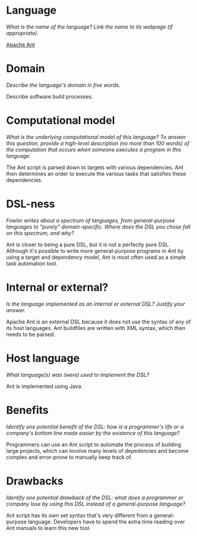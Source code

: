 # Language
_What is the name of the language? Link the name to its webpage 
(if appropriate)._

[Apache Ant](http://ant.apache.org/)


# Domain
_Describe the language's domain in five words._

Describe software build processes.


# Computational model
_What is the underlying computational model of this language? To answer this 
question, provide a high-level description (no more than 100 words) of the 
computation that occurs when someone executes a program in this language._

The Ant script is parsed down to targets with various dependencies. Ant then determines an order to execute the various tasks that satisfies these dependencies.


# DSL-ness
_Fowler writes about a spectrum of languages, from general-purpose languages to 
"purely" domain-specific. Where does the DSL you chose fall on this spectrum, 
and why?_

Ant is closer to being a pure DSL, but it is not a perfectly pure DSL. Although it's possible to write more general-purpose programs in Ant by using a target and dependency model, Ant is most often used as a simple task automation tool.


# Internal or external?
_Is the language implemented as an internal or external DSL? 
Justify your answer._

Apache Ant is an external DSL because it does not use the syntax of any of its host languages. Ant buildfiles are written with XML syntax, which then needs to be parsed.


# Host language
_What language(s) was (were) used to implement the DSL?_

Ant is implemented using Java.


# Benefits
_Identify one potential benefit of the DSL: how is a programmer's life or a 
company's bottom line made easier by the existence of this language?_

Programmers can use an Ant script to automate the process of building large projects, which can involve many levels of depedencies and become complex and error-prone to manually keep track of.


# Drawbacks
_Identify one potential drawback of the DSL: what does a programmer or company 
lose by using this DSL instead of a general-purpose language?_

Ant script has its own set syntax that's very different from a general-purpose language. Developers have to spend the extra time reading over Ant manuals to learn this new tool.
